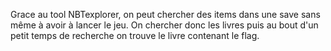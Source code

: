 Grace au tool NBTexplorer, on peut chercher des items dans une save sans même à avoir à lancer le jeu.
On chercher donc les livres puis au bout d'un petit temps de recherche on trouve le livre contenant le flag.